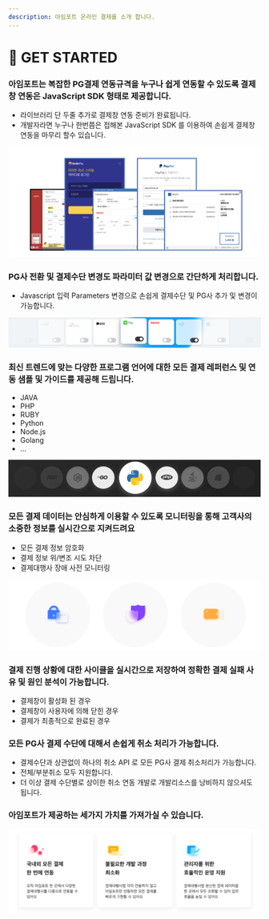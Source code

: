 ```yaml
---
description: 아임포트 온라인 결제를 소개 합니다.
---
```


# 🚗 GET STARTED

### 아임포트는 복잡한 PG결제 연동규격을 누구나 쉽게 연동할 수 있도록 결제창 연동은 JavaScript SDK 형태로 제공합니다.

* 라이브러리 단 두줄 추가로 결제창 연동 준비가 완료됩니다.
* 개발자라면 누구나 한번쯤은 접해본 JavaScript SDK 를 이용하여 손쉽게 결제창 연동을 마무리 할수 있습니다.

![각 PG사 결제창 화면](<../.gitbook/assets/image (16) (1) (1) (1).png>)

### PG사 전환 및 결제수단 변경도 파라미터 값 변경으로 간단하게 처리합니다.

* Javascript 입력 Parameters 변경으로 손쉽게 결제수단 및 PG사 추가 및 변경이 가능합니다.

![PG사 변경](<../.gitbook/assets/image (13) (1) (1) (1).png>)

### 최신 트렌드에 맞는 다양한 프로그램 언어에 대한 모든 결제 레퍼런스 및 연동 샘플 및 가이드를 제공해 드립니다.

* JAVA
* PHP
* RUBY
* Python
* Node.js
* Golang
* ...

![제공 가능 프로그래밍 언어](<../.gitbook/assets/image (3) (1) (1).png>)

### 모든 결제 데이터는 안심하게 이용할 수 있도록 모니터링을 통해 고객사의 소중한 정보를 실시간으로 지켜드려요

* 모든 결제 정보 암호화
* 결제 정보 위/변조 시도 차단
* 결제대행사 장애 사전 모니터링

![](<../.gitbook/assets/image (17) (1) (1) (1) (1) (1).png>)

### 결제 진행 상황에 대한 사이클을 실시간으로 저장하여 정확한 결제 실패 사유 및 원인 분석이 가능합니다.

* 결제창이 활성화 된 경우
* 결제창이 사용자에 의해 닫힌 경우
* 결제가 최종적으로 완료된 경우

### 모든 PG사 결제 수단에 대해서 손쉽게 취소 처리가 가능합니다.

* 결제수단과 상관없이 하나의 취소 API 로 모든 PG사 결제 취소처리가 가능합니다.
* 전체/부분취소 모두 지원합니다.
* 더 이상 결제 수단별로 상이한 취소 연동 개발로 개발리소스를 낭비하지 않으셔도 됩니다.

### 아임포트가 제공하는 세가지 가치를 가져가실 수 있습니다.

![](<../.gitbook/assets/image (10) (1) (1) (1) (1).png>)

